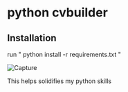 # python cvbuilder
## Installation
 run " python install -r requirements.txt "
  
  
![Capture](https://user-images.githubusercontent.com/71207531/129444363-1d74d311-0d0d-4442-be0a-b06cf2db0033.PNG)

This helps solidifies my python skills
